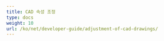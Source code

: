 ```yaml
---
title: CAD 속성 조정
type: docs
weight: 10
url: /ko/net/developer-guide/adjustment-of-cad-drawings/
---
```

